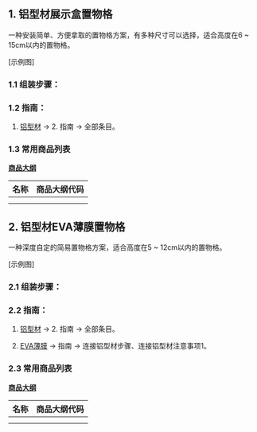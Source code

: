 ## 1. 铝型材展示盒置物格

一种安装简单、方便拿取的置物格方案，有多种尺寸可以选择，适合高度在6 \~ 15cm以内的置物格。

[示例图]

### 1.1 组装步骤：

### 1.2 指南：

1. [铝型材](https://gitee.com/kukela/diy-furniture/tree/master/doc/DesignGuide/铝型材.md) -> 2. 指南 -> 全部条目。

### 1.3 常用商品列表

**[商品大纲](https://gitee.com/kukela/diy-furniture/tree/master/doc/商品大纲.md)**

| 名称 | 商品大纲代码 |
| - | - |
| | |
| | |

## 2. 铝型材EVA薄膜置物格

一种深度自定的简易置物格方案，适合高度在5 \~ 12cm以内的置物格。 

[示例图]

### 2.1 组装步骤：

### 2.2 指南：

1. [铝型材](https://gitee.com/kukela/diy-furniture/tree/master/doc/DesignGuide/铝型材.md) -> 2. 指南 -> 全部条目。

2. [EVA薄膜](https://gitee.com/kukela/diy-furniture/tree/master/doc/DesignGuide/EVA薄膜.md) -> 指南 -> 连接铝型材步骤、连接铝型材注意事项1。

### 2.3 常用商品列表

**[商品大纲](https://gitee.com/kukela/diy-furniture/tree/master/doc/商品大纲.md)**

| 名称 | 商品大纲代码 |
| - | - |
| | |
| | |
